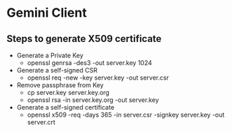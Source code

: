 # Gemini Client


## Steps to generate X509 certificate
 - Generate a Private Key
   - openssl genrsa -des3 -out server.key 1024
 - Generate a self-signed CSR
   - openssl req -new -key server.key -out server.csr
 - Remove passphrase from Key
   - cp server.key server.key.org
   - openssl rsa -in server.key.org -out server.key
 - Generate a self-signed certificate
   - openssl x509 -req -days 365 -in server.csr -signkey server.key -out server.crt